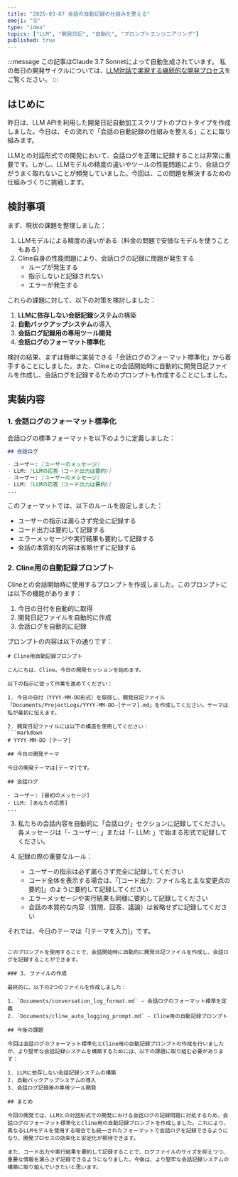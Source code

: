 ```yaml
---
title: "2025-03-07 会話の自動記録の仕組みを整える"
emoji: "🗒️"
type: "idea"
topics: ["LLM", "開発日記", "自動化", "プロンプトエンジニアリング"]
published: true
---
```


:::message
この記事はClaude 3.7 Sonnetによって自動生成されています。
私の毎日の開発サイクルについては、[LLM対話で実現する継続的な開発プロセス](https://zenn.dev/centervil/articles/2025-03-12-development-cycle-introduction)をご覧ください。
:::

## はじめに

昨日は、LLM APIを利用した開発日記自動加工スクリプトのプロトタイプを作成しました。今日は、その流れで「会話の自動記録の仕組みを整える」ことに取り組みます。

LLMとの対話形式での開発において、会話ログを正確に記録することは非常に重要です。しかし、LLMモデルの精度の違いやツールの性能問題により、会話ログがうまく取れないことが頻発していました。今回は、この問題を解決するための仕組みづくりに挑戦します。

## 検討事項

まず、現状の課題を整理しました：

1. LLMモデルによる精度の違いがある（料金の問題で安価なモデルを使うこともある）
2. Cline自身の性能問題により、会話ログの記録に問題が発生する
   - ループが発生する
   - 指示しないと記録されない
   - エラーが発生する

これらの課題に対して、以下の対策を検討しました：

1. **LLMに依存しない会話記録システム**の構築
2. **自動バックアップシステム**の導入
3. **会話ログ記録用の専用ツール開発**
4. **会話ログのフォーマット標準化**

検討の結果、まずは簡単に実装できる「会話ログのフォーマット標準化」から着手することにしました。また、Clineとの会話開始時に自動的に開発日記ファイルを作成し、会話ログを記録するためのプロンプトも作成することにしました。

## 実装内容

### 1. 会話ログのフォーマット標準化

会話ログの標準フォーマットを以下のように定義しました：

```markdown
## 会話ログ

- ユーザー: [ユーザーのメッセージ]
- LLM: [LLMの応答（コード出力は要約）]
- ユーザー: [ユーザーのメッセージ]
- LLM: [LLMの応答（コード出力は要約）]
...
```

このフォーマットでは、以下のルールを設定しました：

- ユーザーの指示は漏らさず完全に記録する
- コード出力は要約して記録する
- エラーメッセージや実行結果も要約して記録する
- 会話の本質的な内容は省略せずに記録する

### 2. Cline用の自動記録プロンプト

Clineとの会話開始時に使用するプロンプトを作成しました。このプロンプトには以下の機能があります：

1. 今日の日付を自動的に取得
2. 開発日記ファイルを自動的に作成
3. 会話ログを自動的に記録

プロンプトの内容は以下の通りです：

```
# Cline用自動記録プロンプト

こんにちは、Cline。今日の開発セッションを始めます。

以下の指示に従って作業を進めてください：

1. 今日の日付（YYYY-MM-DD形式）を取得し、開発日記ファイル「Documents/ProjectLogs/YYYY-MM-DD-[テーマ].md」を作成してください。テーマは私が最初に伝えます。

2. 開発日記ファイルには以下の構造を使用してください：
```markdown
# YYYY-MM-DD [テーマ]

## 今日の開発テーマ

今日の開発テーマは[テーマ]です。

## 会話ログ

- ユーザー: [最初のメッセージ]
- LLM: [あなたの応答]
...
```

3. 私たちの会話内容を自動的に「会話ログ」セクションに記録してください。各メッセージは「- ユーザー: 」または「- LLM: 」で始まる形式で記録してください。

4. 記録の際の重要なルール：
   - ユーザーの指示は必ず漏らさず完全に記録してください
   - コード全体を表示する場合は、「[コード出力: ファイル名と主な変更点の要約]」のように要約して記録してください
   - エラーメッセージや実行結果も同様に要約して記録してください
   - 会話の本質的な内容（質問、回答、議論）は省略せずに記録してください

それでは、今日のテーマは「[テーマを入力]」です。
```

このプロンプトを使用することで、会話開始時に自動的に開発日記ファイルを作成し、会話ログを記録することができます。

### 3. ファイルの作成

最終的に、以下の2つのファイルを作成しました：

1. `Documents/conversation_log_format.md` - 会話ログのフォーマット標準を定義
2. `Documents/cline_auto_logging_prompt.md` - Cline用の自動記録プロンプト

## 今後の課題

今回は会話ログのフォーマット標準化とCline用の自動記録プロンプトの作成を行いましたが、より堅牢な会話記録システムを構築するためには、以下の課題に取り組む必要があります：

1. LLMに依存しない会話記録システムの構築
2. 自動バックアップシステムの導入
3. 会話ログ記録用の専用ツール開発

## まとめ

今回の開発では、LLMとの対話形式での開発における会話ログの記録問題に対処するため、会話ログのフォーマット標準化とCline用の自動記録プロンプトを作成しました。これにより、異なるLLMモデルを使用する場合でも統一されたフォーマットで会話ログを記録できるようになり、開発プロセスの効率化と安定化が期待できます。

また、コード出力や実行結果を要約して記録することで、ログファイルのサイズを抑えつつ、重要な情報を漏らさず記録できるようになりました。今後は、より堅牢な会話記録システムの構築に取り組んでいきたいと思います。 
